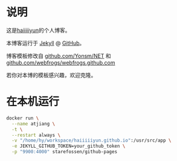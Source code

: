# 说明

这是[haiiiiiyun](http://www.atjiang.com)的个人博客。

本博客运行于 [Jekyll](http://jekyllrb.com) @ [GitHub](http://github.com/haiiiiiyun/haiiiiiyun.github.io)。

博客模板修改自 [github.com/Yonsm/NET](http://github.com/Yonsm/NET) 和 [github.com/webfrogs/webfrogs.github.com](https://github.com/webfrogs/webfrogs.github.com) 

若你对本博的模板感兴趣，欢迎克隆。

# 在本机运行

```bash
docker run \
  --name atjiang \
  -t \
  --restart always \
  -v "/home/hy/workspace/haiiiiiyun.github.io":/usr/src/app \
  -e JEKYLL_GITHUB_TOKEN=your_github_token \
  -p "9900:4000" starefossen/github-pages
```
